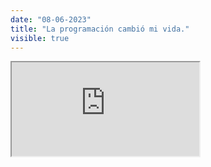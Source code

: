 ```yaml
---
date: "08-06-2023"
title: "La programación cambió mi vida."
visible: true
---
```

<iframe src="https://www.youtube.com/embed/KH_T18-p4x0" allowfullscreen></iframe>

